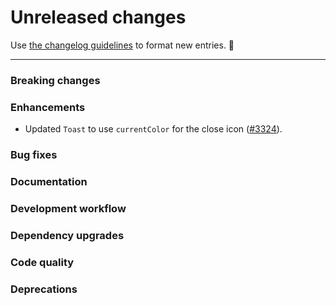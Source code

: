 # Unreleased changes

Use [the changelog guidelines](https://git.io/polaris-changelog-guidelines) to format new entries. 💜

---

### Breaking changes

### Enhancements

- Updated `Toast` to use `currentColor` for the close icon ([#3324](https://github.com/Shopify/polaris-react/pull/3324)).

### Bug fixes

### Documentation

### Development workflow

### Dependency upgrades

### Code quality

### Deprecations
